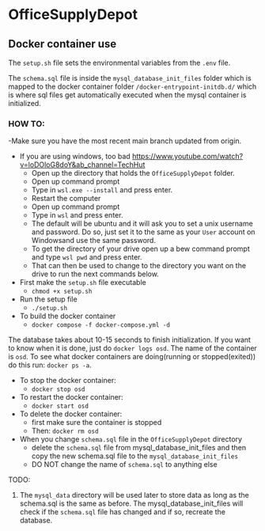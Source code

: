 # OfficeSupplyDepot
 
## Docker container use

The `setup.sh` file sets the environmental variables from the `.env` file.

The `schema.sql` file is inside the `mysql_database_init_files` folder which is 
mapped to the docker container folder `/docker-entrypoint-initdb.d/` which is where sql files get automatically executed when the mysql container is initialized.

### HOW TO:
-Make sure you have the most recent main branch updated from origin.

- If you are using windows, too bad https://www.youtube.com/watch?v=loDOloG8doY&ab_channel=TechHut
  - Open up the directory that holds the `OfficeSupplyDepot` folder.
  - Open up command prompt
  - Type in `wsl.exe --install` and press enter.
  - Restart the computer
  - Open up command prompt
  - Type in `wsl` and press enter.
  - The default will be ubuntu and it will ask you to set a unix username and password. Do so, just set it to the same as your `User` account on Windowsand use the same password. 
  - To get the directory of your drive open up a bew command prompt and type `wsl pwd` and press enter. 
  - That can then be used to change to the directory you want on the drive to run the next commands below.
- First make the `setup.sh` file executable
  - `chmod +x setup.sh`
- Run the setup file
  - `./setup.sh`
- To build the docker container
  - `docker compose -f docker-compose.yml -d`

The database takes about 10-15 seconds to finish initialization. If you want to know when it is done, just do `docker logs osd`.
The name of the container is `osd`.
To see what docker containers are doing(running or stopped(exited)) do this
run: `docker ps -a`. 

- To stop the docker container:
  - `docker stop osd`
- To restart the docker container:
  - `docker start osd`
- To delete the docker container:
  - first make sure the container is stopped
  - Then: `docker rm osd`
- When you change `schema.sql` file in the `OfficeSupplyDepot` directory
  - delete the `schema.sql` file from mysql_database_init_files and then copy the new schema.sql file to the `mysql_database_init_files`
  - DO NOT change the name of `schema.sql` to anything else

TODO:
1. The `mysql_data` directory will be used later to store data as long as the schema.sql is the same as before. The mysql_database_init_files will check if the `schema.sql` file has changed and if so, recreate the database.
